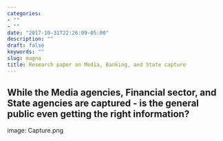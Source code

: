 ```yaml
---
categories:
- ""
- ""
date: "2017-10-31T22:26:09-05:00"
description: ""
draft: false
keywords: ""
slug: magna
title: Research paper on Media, Banking, and State capture
---
```


While the Media agencies, Financial sector, and State agencies are captured - is the general public even getting the right information? 
---

image: Capture.png